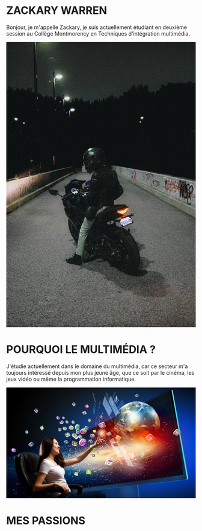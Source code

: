 # ZACKARY WARREN
Bonjour, je m'appelle Zackary, je suis actuellement étudiant en deuxième session au Collège Montmorency en Techniques d'intégration multimédia.

![photo](Image.jfif)

# POURQUOI LE MULTIMÉDIA ?
J'étudie actuellement dans le domaine du multimédia, car ce secteur m'a toujours intéressé depuis mon plus jeune âge, que ce soit par le cinéma, les jeux vidéo ou même la programmation informatique.

![photo](Multimedia-Elements.png)

# MES PASSIONS

